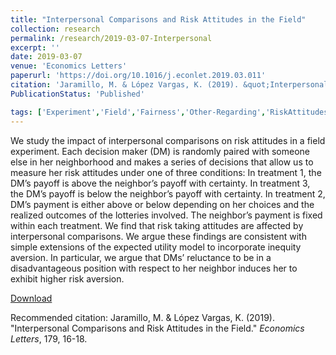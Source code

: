 ```yaml
---
title: "Interpersonal Comparisons and Risk Attitudes in the Field"
collection: research
permalink: /research/2019-03-07-Interpersonal
excerpt: ''
date: 2019-03-07
venue: 'Economics Letters'
paperurl: 'https://doi.org/10.1016/j.econlet.2019.03.011'
citation: 'Jaramillo, M. & López Vargas, K. (2019). &quot;Interpersonal Comparisons and Risk Attitudes in the Field.&quot; <i>Economics Letters</i>, 179, 16-18.'
PublicationStatus: 'Published'

tags: ['Experiment','Field','Fairness','Other-Regarding','RiskAttitudes']
---
```

We study the impact of interpersonal comparisons on risk attitudes in a field experiment. Each decision maker (DM) is randomly paired with someone else in her neighborhood and makes a series of decisions that allow us to measure her risk attitudes under one of three conditions: In treatment 1, the DM’s payoff is above the neighbor’s payoff with certainty. In treatment 3, the DM’s payoff is below the neighbor’s payoff with certainty. In treatment 2, DM’s payment is either above or below depending on her choices and the realized outcomes of the lotteries involved. The neighbor’s payment is fixed within each treatment. We find that risk taking attitudes are affected by interpersonal comparisons. We argue these findings are consistent with simple extensions of the expected utility model to incorporate inequity aversion. In particular, we argue that DMs’ reluctance to be in a disadvantageous position with respect to her neighbor induces her to exhibit higher risk aversion.

[Download](https://doi.org/10.1016/j.econlet.2019.03.011)

Recommended citation: Jaramillo, M. & López Vargas, K. (2019). &quot;Interpersonal Comparisons and Risk Attitudes in the Field.&quot; <i>Economics Letters</i>, 179, 16-18.
